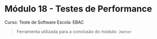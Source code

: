 # Módulo 18 - Testes de Performance 

Curso: Teste de Software
Escola: EBAC

> Ferramenta utilizada para a conclusão do módulo: `Jmeter`
